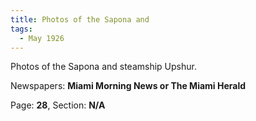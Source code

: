 ```yaml
---  
title: Photos of the Sapona and  
tags:  
  - May 1926  
---  
```

  
Photos of the Sapona and steamship Upshur.  
  
Newspapers: **Miami Morning News or The Miami Herald**  
  
Page: **28**, Section: **N/A** 
